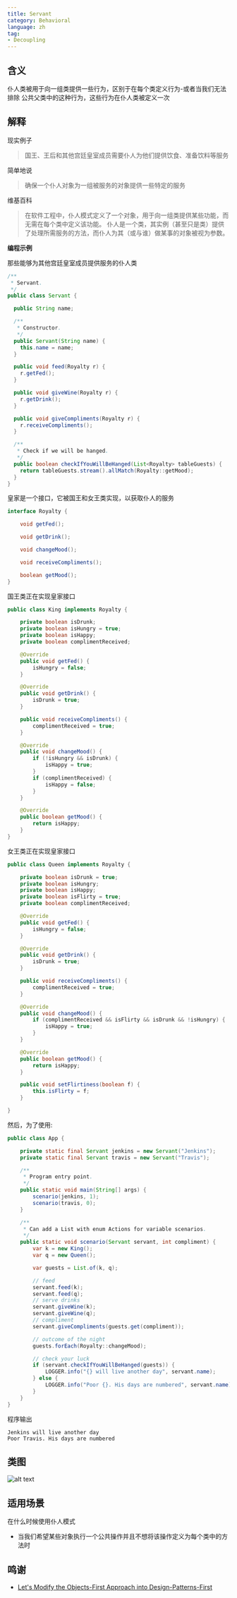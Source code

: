 ```yaml
---
title: Servant
category: Behavioral
language: zh
tag:
- Decoupling
---
```


## 含义

仆人类被用于向一组类提供一些行为，区别于在每个类定义行为-或者当我们无法排除
公共父类中的这种行为，这些行为在仆人类被定义一次

## 解释

现实例子

> 国王、王后和其他宫廷皇室成员需要仆人为他们提供饮食、准备饮料等服务

简单地说

> 确保一个仆人对象为一组被服务的对象提供一些特定的服务

维基百科

> 在软件工程中，仆人模式定义了一个对象，用于向一组类提供某些功能，而无需在每个类中定义该功能。
> 仆人是一个类，其实例（甚至只是类）提供了处理所需服务的方法，而仆人为其（或与谁）做某事的对象被视为参数。

**编程示例**

那些能够为其他宫廷皇室成员提供服务的仆人类

```java
/**
 * Servant.
 */
public class Servant {

  public String name;

  /**
   * Constructor.
   */
  public Servant(String name) {
    this.name = name;
  }

  public void feed(Royalty r) {
    r.getFed();
  }

  public void giveWine(Royalty r) {
    r.getDrink();
  }

  public void giveCompliments(Royalty r) {
    r.receiveCompliments();
  }

  /**
   * Check if we will be hanged.
   */
  public boolean checkIfYouWillBeHanged(List<Royalty> tableGuests) {
    return tableGuests.stream().allMatch(Royalty::getMood);
  }
}
```

皇家是一个接口，它被国王和女王类实现，以获取仆人的服务

```java
interface Royalty {

    void getFed();

    void getDrink();

    void changeMood();

    void receiveCompliments();

    boolean getMood();
}
```

国王类正在实现皇家接口

```java
public class King implements Royalty {

    private boolean isDrunk;
    private boolean isHungry = true;
    private boolean isHappy;
    private boolean complimentReceived;

    @Override
    public void getFed() {
        isHungry = false;
    }

    @Override
    public void getDrink() {
        isDrunk = true;
    }

    public void receiveCompliments() {
        complimentReceived = true;
    }

    @Override
    public void changeMood() {
        if (!isHungry && isDrunk) {
            isHappy = true;
        }
        if (complimentReceived) {
            isHappy = false;
        }
    }

    @Override
    public boolean getMood() {
        return isHappy;
    }
}
```

女王类正在实现皇家接口

```java
public class Queen implements Royalty {

    private boolean isDrunk = true;
    private boolean isHungry;
    private boolean isHappy;
    private boolean isFlirty = true;
    private boolean complimentReceived;

    @Override
    public void getFed() {
        isHungry = false;
    }

    @Override
    public void getDrink() {
        isDrunk = true;
    }

    public void receiveCompliments() {
        complimentReceived = true;
    }

    @Override
    public void changeMood() {
        if (complimentReceived && isFlirty && isDrunk && !isHungry) {
            isHappy = true;
        }
    }

    @Override
    public boolean getMood() {
        return isHappy;
    }

    public void setFlirtiness(boolean f) {
        this.isFlirty = f;
    }

}
```

然后，为了使用:

```java
public class App {

    private static final Servant jenkins = new Servant("Jenkins");
    private static final Servant travis = new Servant("Travis");

    /**
     * Program entry point.
     */
    public static void main(String[] args) {
        scenario(jenkins, 1);
        scenario(travis, 0);
    }

    /**
     * Can add a List with enum Actions for variable scenarios.
     */
    public static void scenario(Servant servant, int compliment) {
        var k = new King();
        var q = new Queen();

        var guests = List.of(k, q);

        // feed
        servant.feed(k);
        servant.feed(q);
        // serve drinks
        servant.giveWine(k);
        servant.giveWine(q);
        // compliment
        servant.giveCompliments(guests.get(compliment));

        // outcome of the night
        guests.forEach(Royalty::changeMood);

        // check your luck
        if (servant.checkIfYouWillBeHanged(guests)) {
            LOGGER.info("{} will live another day", servant.name);
        } else {
            LOGGER.info("Poor {}. His days are numbered", servant.name);
        }
    }
}
```

程序输出

```
Jenkins will live another day
Poor Travis. His days are numbered
```

## 类图

![alt text](./etc/servant-pattern.png "Servant")

## 适用场景

在什么时候使用仆人模式

* 当我们希望某些对象执行一个公共操作并且不想将该操作定义为每个类中的方法时

## 鸣谢

* [Let's Modify the Objects-First Approach into Design-Patterns-First](http://edu.pecinovsky.cz/papers/2006_ITiCSE_Design_Patterns_First.pdf)
